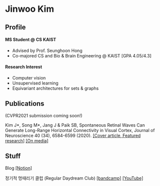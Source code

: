 # Jinwoo Kim

## Profile
#### MS Student @ CS KAIST
* Advised by Prof. Seunghoon Hong
* Co-majored CS and Bio & Brain Engineering @ KAIST [GPA 4.05/4.3]

#### Research Interest
* Computer vision
* Unsupervised learning
* Equivariant architectures for sets & graphs

## Publications
(CVPR2021 submission coming soon!)

Kim J*, Song M*, Jang J & Paik SB, Spontaneous Retinal Waves Can Generate Long-Range Horizontal Connectivity in Visual Cortex, Journal of Neuroscience 40 (34), 6584-6599 (2020). [[Cover article, Featured research]](https://www.jneurosci.org/content/40/34/6584) [[On media]](https://www.chosun.com/site/data/html_dir/2020/08/21/2020082101263.html)

## Stuff
Blog [[Notion]](https://www.notion.so/jw9730/a6f2de079fb445f4b97c0c1f6f52c2ec?v=1b00248f1c7c44259d9b78d7d3c6d588)

정기적 멍때리기 클럽 (Regular Daydream Club) [[bandcamp]](https://regulardaydreamclub.bandcamp.com/) [[YouTube]](https://www.youtube.com/channel/UCS8ikeK2J3Rr_EBniujmhLA)
